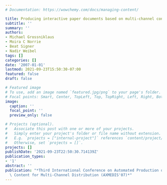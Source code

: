 ```yaml
---
# Documentation: https://wowchemy.com/docs/managing-content/

title: Producing interactive paper documents based on multi-channel content publishing
subtitle: ''
summary: ''
authors:
- Michael Grossniklaus
- Moira C Norrie
- Beat Signer
- Nadir Weibel
tags: []
categories: []
date: '2007-01-01'
lastmod: 2021-09-23T15:50:30-07:00
featured: false
draft: false

# Featured image
# To use, add an image named `featured.jpg/png` to your page's folder.
# Focal points: Smart, Center, TopLeft, Top, TopRight, Left, Right, BottomLeft, Bottom, BottomRight.
image:
  caption: ''
  focal_point: ''
  preview_only: false

# Projects (optional).
#   Associate this post with one or more of your projects.
#   Simply enter your project's folder or file name without extension.
#   E.g. `projects = ["internal-project"]` references `content/project/deep-learning/index.md`.
#   Otherwise, set `projects = []`.
projects: []
publishDate: '2021-09-23T22:50:30.714139Z'
publication_types:
- '1'
abstract: ''
publication: "*Third International Conference on Automated Production of Cross Media\
  \ Content for Multi-Channel Distribution (AXMEDIS'07)*"
---
```

